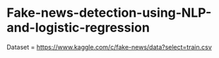 # Fake-news-detection-using-NLP-and-logistic-regression


Dataset = https://www.kaggle.com/c/fake-news/data?select=train.csv
